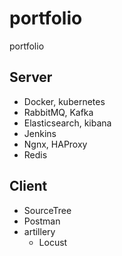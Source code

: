 # portfolio
portfolio

## Server

* Docker, kubernetes
* RabbitMQ, Kafka
* Elasticsearch, kibana
* Jenkins
* Ngnx, HAProxy
* Redis
 
## Client

* SourceTree
* Postman 
* artillery
  * Locust
